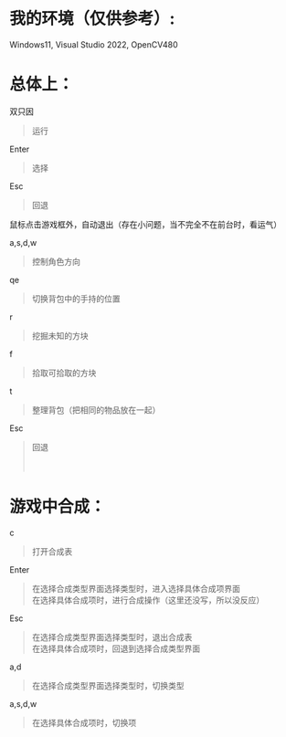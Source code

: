 # 我的环境（仅供参考）:
Windows11, Visual Studio 2022, OpenCV480

# 总体上：
双只因<br>
>运行<br>

Enter<br>
>选择<br>

Esc<br>
>回退<br>

鼠标点击游戏框外，自动退出（存在小问题，当不完全不在前台时，看运气）<br>

a,s,d,w<br>
>控制角色方向<br>

qe<br>
>切换背包中的手持的位置<br>

r<br>
>挖掘未知的方块<br>

f<br>
>拾取可拾取的方块<br>

t<br>
>整理背包（把相同的物品放在一起）<br>

Esc<br>
>回退<br>
<br><br>





# 游戏中合成：<br>
c <br>
>打开合成表<br>

Enter<br>
>在选择合成类型界面选择类型时，进入选择具体合成项界面<br>
>在选择具体合成项时，进行合成操作（这里还没写，所以没反应）<br>

Esc<br>
>在选择合成类型界面选择类型时，退出合成表<br>
>在选择具体合成项时，回退到选择合成类型界面<br>

a,d<br>
>在选择合成类型界面选择类型时，切换类型<br>

a,s,d,w<br>
>在选择具体合成项时，切换项<br>
